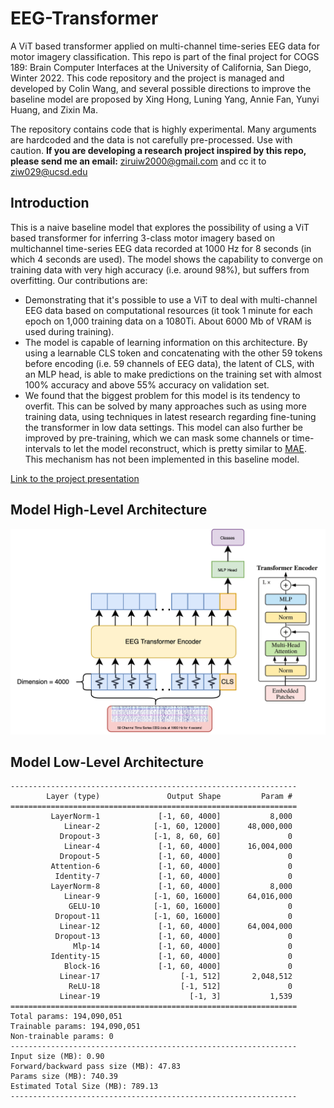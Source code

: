 # EEG-Transformer
A ViT based transformer applied on multi-channel time-series EEG data for motor imagery classification. This repo is part of the final project for COGS 189: Brain Computer Interfaces at the University of California, San Diego, Winter 2022. This code repository and the project is managed and developed by Colin Wang, and several possible directions to improve the baseline model are proposed by Xing Hong, Luning Yang, Annie Fan, Yunyi Huang, and Zixin Ma.

The repository contains code that is highly experimental. Many arguments are hardcoded and the data is not carefully pre-processed. Use with caution. **If you are developing a research project inspired by this repo, please send me an email:** ziruiw2000@gmail.com and cc it to ziw029@ucsd.edu

## Introduction
This is a naive baseline model that explores the possibility of using a ViT based transformer for inferring 3-class motor imagery based on multichannel time-series EEG data recorded at 1000 Hz for 8 seconds (in which 4 seconds are used). The model shows the capability to converge on training data with very high accuracy (i.e. around 98%), but suffers from overfitting. Our contributions are:
 * Demonstrating that it's possible to use a ViT to deal with multi-channel EEG data based on computational resources (it took 1 minute for each epoch on 1,000 training data on a 1080Ti. About 6000 Mb of VRAM is used during training).
 * The model is capable of learning information on this architecture. By using a learnable CLS token and concatenating with the other 59 tokens before encoding (i.e. 59 channels of EEG data), the latent of CLS, with an MLP head, is able to make predictions on the training set with almost 100% accuracy and above 55% accuracy on validation set.
 * We found that the biggest problem for this model is its tendency to overfit. This can be solved by many approaches such as using more training data, using techniques in latest research regarding fine-tuning the transformer in low data settings. This model can also further be improved by pre-training, which we can mask some channels or time-intervals to let the model reconstruct, which is pretty similar to [MAE](https://arxiv.org/abs/2111.06377). This mechanism has not been implemented in this baseline model.

[Link to the project presentation](https://docs.google.com/presentation/d/1gWNn4oP39EuuehwDprzVtAX38PpRgd7TR8WpTRARG3s/edit#slide=id.p)

## Model High-Level Architecture
<img src="architecture.png" alt="drawing" width="800"/>

## Model Low-Level Architecture
```
----------------------------------------------------------------
        Layer (type)               Output Shape         Param #
================================================================
         LayerNorm-1             [-1, 60, 4000]           8,000
            Linear-2            [-1, 60, 12000]      48,000,000
           Dropout-3            [-1, 8, 60, 60]               0
            Linear-4             [-1, 60, 4000]      16,004,000
           Dropout-5             [-1, 60, 4000]               0
         Attention-6             [-1, 60, 4000]               0
          Identity-7             [-1, 60, 4000]               0
         LayerNorm-8             [-1, 60, 4000]           8,000
            Linear-9            [-1, 60, 16000]      64,016,000
             GELU-10            [-1, 60, 16000]               0
          Dropout-11            [-1, 60, 16000]               0
           Linear-12             [-1, 60, 4000]      64,004,000
          Dropout-13             [-1, 60, 4000]               0
              Mlp-14             [-1, 60, 4000]               0
         Identity-15             [-1, 60, 4000]               0
            Block-16             [-1, 60, 4000]               0
           Linear-17                  [-1, 512]       2,048,512
             ReLU-18                  [-1, 512]               0
           Linear-19                    [-1, 3]           1,539
================================================================
Total params: 194,090,051
Trainable params: 194,090,051
Non-trainable params: 0
----------------------------------------------------------------
Input size (MB): 0.90
Forward/backward pass size (MB): 47.83
Params size (MB): 740.39
Estimated Total Size (MB): 789.13
----------------------------------------------------------------
```
